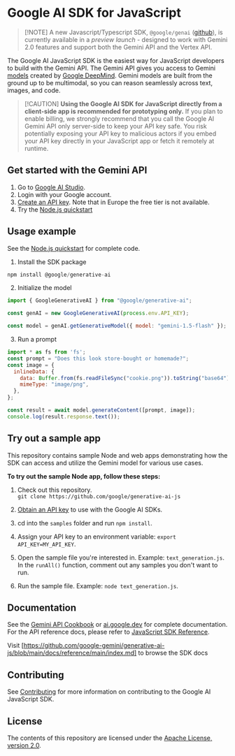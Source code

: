 # Google AI SDK for JavaScript

> [!NOTE] A new Javascript/Typescript SDK, `@google/genai`
> ([github](https://github.com/googleapis/js-genai/tree/main)), is currently
> available in a *preview launch* - designed to work with Gemini 2.0 features
> and support both the Gemini API and the Vertex API.

The Google AI JavaScript SDK is the easiest way for JavaScript developers to
build with the Gemini API. The Gemini API gives you access to Gemini
[models](https://ai.google.dev/models/gemini) created by
[Google DeepMind](https://deepmind.google/technologies/gemini/#introduction).
Gemini models are built from the ground up to be multimodal, so you can reason
seamlessly across text, images, and code.

> [!CAUTION] **Using the Google AI SDK for JavaScript directly from a
> client-side app is recommended for prototyping only.** If you plan to enable
> billing, we strongly recommend that you call the Google AI Gemini API only
> server-side to keep your API key safe. You risk potentially exposing your API
> key to malicious actors if you embed your API key directly in your JavaScript
> app or fetch it remotely at runtime.

## Get started with the Gemini API

1.  Go to [Google AI Studio](https://aistudio.google.com/).
2.  Login with your Google account.
3.  [Create an API key](https://aistudio.google.com/app/apikey). Note that in
    Europe the free tier is not available.
4.  Try the
    [Node.js quickstart](https://ai.google.dev/tutorials/node_quickstart)

## Usage example

See the [Node.js quickstart](https://ai.google.dev/tutorials/node_quickstart)
for complete code.

1.  Install the SDK package

```js
npm install @google/generative-ai
```

2.  Initialize the model

```js
import { GoogleGenerativeAI } from "@google/generative-ai";

const genAI = new GoogleGenerativeAI(process.env.API_KEY);

const model = genAI.getGenerativeModel({ model: "gemini-1.5-flash" });
```

3.  Run a prompt

```js
import * as fs from 'fs';
const prompt = "Does this look store-bought or homemade?";
const image = {
  inlineData: {
    data: Buffer.from(fs.readFileSync("cookie.png")).toString("base64"),
    mimeType: "image/png",
  },
};

const result = await model.generateContent([prompt, image]);
console.log(result.response.text());
```

## Try out a sample app

This repository contains sample Node and web apps demonstrating how the SDK can
access and utilize the Gemini model for various use cases.

**To try out the sample Node app, follow these steps:**

1.  Check out this repository. \
    `git clone https://github.com/google/generative-ai-js`

1.  [Obtain an API key](https://makersuite.google.com/app/apikey) to use with
    the Google AI SDKs.

2.  cd into the `samples` folder and run `npm install`.

3.  Assign your API key to an environment variable: `export API_KEY=MY_API_KEY`.

4.  Open the sample file you're interested in. Example: `text_generation.js`.
    In the `runAll()` function, comment out any samples you don't want to run.

5.  Run the sample file. Example: `node text_generation.js`.

## Documentation

See the
[Gemini API Cookbook](https://github.com/google-gemini/gemini-api-cookbook/) or
[ai.google.dev](https://ai.google.dev) for complete documentation. For the API reference docs, please refer to [JavaScript SDK Reference](https://github.com/google-gemini/generative-ai-js/blob/main/docs/reference/main/index.md).

Visit [https://github.com/google-gemini/generative-ai-js/blob/main/docs/reference/main/index.md]
to browse the SDK docs

## Contributing

See [Contributing](/docs/contributing.md) for more information on contributing
to the Google AI JavaScript SDK.

## License

The contents of this repository are licensed under the
[Apache License, version 2.0](http://www.apache.org/licenses/LICENSE-2.0).
